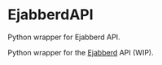 # EjabberdAPI
Python wrapper for Ejabberd API.

Python wrapper for the [Ejabberd](https://www.ejabberd.im) API (WIP).
